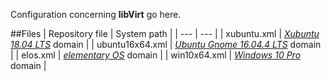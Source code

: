 Configuration concerning **libVirt** go here.

##Files
| Repository file | System path |
| --- | --- |
| xubuntu.xml | [*Xubuntu 18.04 LTS*](https://xubuntu.org/) domain |
| ubuntu16x64.xml | [*Ubuntu Gnome 16.04.4 LTS*](https://ubuntugnome.org/) domain |
| elos.xml | [*elementary OS*](https://elementary.io/) domain |
| win10x64.xml | [*Windows 10 Pro*](https://www.microsoft.com/windows) domain |